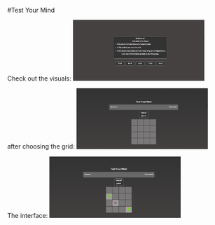 #Test Your Mind

 Check out the visuals:
    <img src="./Images/start.png" alt="Description of First Image" style="width: 300px;">


after choosing the grid:
    <img src="./Images/second.png" alt="Description of Second Image" style="width: 300px;">


The interface:
    <img src="./Images/play.png" alt="Description of Third Image" style="width: 300px;">
